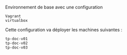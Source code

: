 Environnement de base avec une configuration 
```
Vagrant
virtualbox
```
Cette configuration va déployer les machines suivantes : 
```
tp-doc-v01
tp-doc-v02
tp-doc-v03
```
